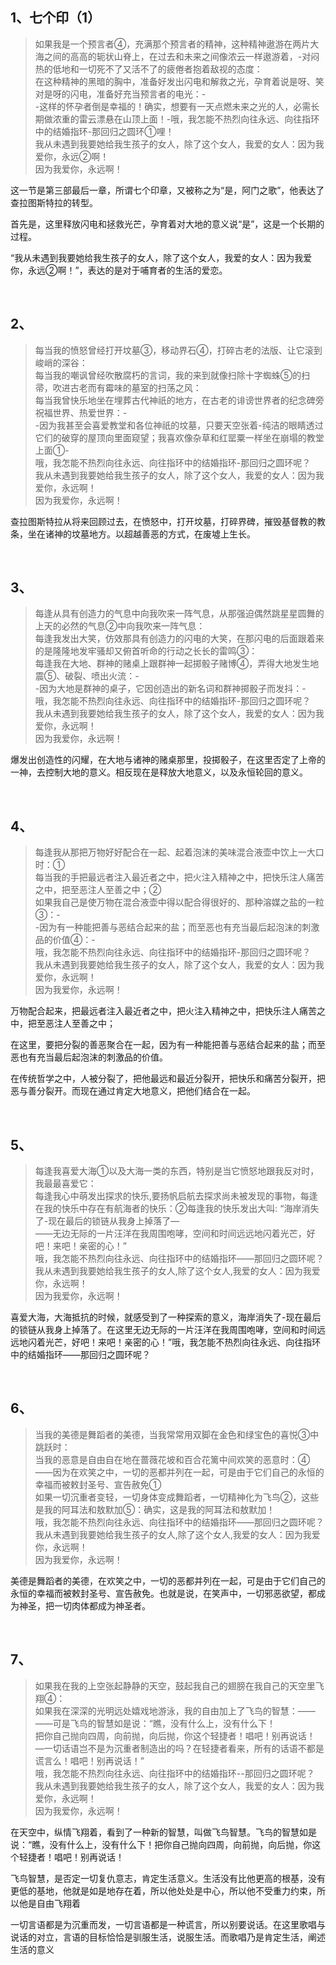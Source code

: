 <h2>1、七个印（1）</h2><blockquote data-pid="iIUlWTeo">如果我是一个预言者④，充满那个预言者的精神，这种精神遨游在两片大海之间的高高的轭状山脊上，在过去和未来之间像浓云一样遨游着，-对闷热的低地和一切死不了又活不了的疲倦者抱着敌视的态度：<br>在这种精神的黑暗的胸中，准备好发出闪电和解救之光，孕育着说是呀、笑对是呀的闪电，准备好充当预言者的电光：-<br>-这样的怀孕者倒是幸福的！确实，想要有一天点燃未来之光的人，必需长期做浓重的雷云漂悬在山顶上面！-哦，我怎能不热烈向往永远、向往指环中的结婚指环-那回归之圆环①哩！<br>我从未遇到我要她给我生孩子的女人，除了这个女人，我爱的女人：因为我爱你，永远②啊！<br>因为我爱你，永远啊！</blockquote><p data-pid="fyDRWLKZ">这一节是第三部最后一章，所谓七个印章，又被称之为“是，阿门之歌”，他表达了查拉图斯特拉的转型。</p><p data-pid="j2eVNHry">首先是，这里释放闪电和拯救光芒，孕育着对大地的意义说“是”，这是一个长期的过程。</p><p data-pid="nMIaAKmB">“我从未遇到我要她给我生孩子的女人，除了这个女人，我爱的女人：因为我爱你，永远②啊！”，表达的是对于哺育者的生活的爱恋。</p><p><br></p><h2>2、</h2><blockquote data-pid="sF7Aojhr">每当我的愤怒曾经打开坟墓③，移动界石④，打碎古老的法版、让它滚到峻峭的深谷：<br>每当我的嘲讽曾经吹散腐朽的言词，我的来到就像扫除十字蜘蛛⑤的扫帚，吹进古老而有霉味的墓室的扫荡之风：<br>每当我曾快乐地坐在埋葬古代神祇的地方，在古老的诽谤世界者的纪念碑旁祝福世界、热爱世界：-<br>-因为我甚至会喜爱教堂和各位神祇的坟墓，只要天空张着-纯洁的眼睛透过它们的破穿的屋顶向里面窥望；我喜欢像杂草和红罂粟一样坐在崩塌的教堂上面①-<br>哦，我怎能不热烈向往永远、向往指环中的结婚指环-那回归之圆环呢？<br>我从未遇到我要她给我生孩子的女人，除了这个女人，我爱的女人：因为我爱你，永远啊！<br>因为我爱你，永远啊！</blockquote><p data-pid="kKfqo4lB">查拉图斯特拉从将来回顾过去，在愤怒中，打开坟墓，打碎界碑，摧毁基督教的教条，坐在诸神的坟墓地方。以超越善恶的方式，在废墟上生长。</p><p><br></p><h2>3、</h2><blockquote data-pid="0aMaR7VW">每逢从具有创造力的气息中向我吹来一阵气息，从那强迫偶然跳星星圆舞的上天的必然的气息②中向我吹来一阵气息：<br>每逢我发出大笑，仿效那具有创造力的闪电的大笑，在那闪电的后面跟着来的是隆隆地发牢骚却又俯首听命的行动之长长的雷鸣③：<br>每逢我在大地、群神的赌桌上跟群神一起掷骰子赌博④，弄得大地发生地震⑤、破裂、喷出火流：-<br>-因为大地是群神的桌子，它因创造出的新名词和群神掷骰子而发抖：-<br>哦，我怎能不热烈向往永远、向往指环中的结婚指环-那回归之圆环呢？<br>我从未遇到我要她给我生孩子的女人，除了这个女人，我爱的女人：因为我爱你，永远啊！<br>因为我爱你，永远啊！</blockquote><p data-pid="J4Jjk76O">爆发出创造性的闪耀，在大地与诸神的赌桌那里，投掷骰子，在这里否定了上帝的一神，去控制大地的意义。相反现在是释放大地意义，以及永恒轮回的意义。</p><p><br></p><h2>4、</h2><blockquote data-pid="_9lPsN-F">每逢我从那把万物好好配合在一起、起着泡沫的美味混合液壶中饮上一大口时：①<br>每当我的手把最远者注入最近者之中，把火注入精神之中，把快乐注人痛苦之中，把至恶注人至善之中；②<br>如果我自己是使万物在混合液壶中得以配合得很好的、那种溶媒之盐的一粒③：-<br>-因为有一种能把善与恶结合起来的盐；而至恶也有充当最后起泡沫的刺激品的价值④：-<br>哦，我怎能不热烈向往永远、向往指环中的结婚指环-那回归之圆环呢？<br>我从未遇到我要她给我生孩子的女人，除了这个女人，我爱的女人：因为我爱你，永远啊！<br>因为我爱你，永远啊！</blockquote><p data-pid="uMn28IRK">万物配合起来，把最远者注入最近者之中，把火注入精神之中，把快乐注人痛苦之中，把至恶注人至善之中；</p><p data-pid="PuiR7aZ1">在这里，要把分裂的善恶聚合在一起，因为有一种能把善与恶结合起来的盐；而至恶也有充当最后起泡沫的刺激品的价值。</p><p data-pid="Yv667L1o">在传统哲学之中，人被分裂了，把他最远和最近分裂开，把快乐和痛苦分裂开，把恶与善分裂开。而现在通过肯定大地意义，把他们结合在一起。</p><p><br></p><h2>5、</h2><blockquote data-pid="fO7RFl41">每逢我喜爱大海①以及大海一类的东西，特别是当它愤怒地跟我反对时，我最最喜爱它：<br>每逢我心中萌发出探求的快乐,要扬帆启航去探求尚未被发现的事物，每逢在我的快乐中存在有航海者的快乐：②每逢我的快乐发出大叫: “海岸消失了-现在最后的锁链从我身上掉落了—<br>——无边无际的一片汪洋在我周围咆哮，空间和时间远远地闪着光芒，好吧！来吧！亲密的心！”<br>哦，我怎能不热烈向往永远、向往指环中的结婚指环——那回归之圆环呢？<br>我从未遇到我要她给我生孩子的女人,除了这个女人,我爱的女人：因为我爱你，永远啊！<br>因为我爱你，永远啊！</blockquote><p data-pid="RTlin7eV">喜爱大海，大海抵抗的时候，就感受到了一种探索的意义，海岸消失了-现在最后的锁链从我身上掉落了。在这里无边无际的一片汪洋在我周围咆哮，空间和时间远远地闪着光芒，好吧！来吧！亲密的心！”哦，我怎能不热烈向往永远、向往指环中的结婚指环——那回归之圆环呢？</p><p><br></p><h2>6、</h2><blockquote data-pid="dtchIq7L">当我的美德是舞蹈者的美德，当我常常用双脚在金色和绿宝色的喜悦③中跳跃时：<br>当我的恶意是自由自在地在蔷薇花坡和百合花篱中间欢笑的恶意时：④——因为在欢笑之中，一切的恶都并列在一起，可是由于它们自己的永恒的幸福而被敕封圣号、宣告赦免①<br>如果一切沉重者变轻，一切身体变成舞蹈者，一切精神化为飞鸟②，这些是我的阿耳法和敖默加⑤：确实，这是我的阿耳法和敖默加！<br>哦，我怎能不热烈向往永远、向往指环中的结婚指环——那回归之圆环呢？<br>我从未遇到我要她给我生孩子的女人,除了这个女人,我爱的女人：因为我爱你，永远啊！<br>因为我爱你，永远啊！</blockquote><p data-pid="xc01_8cp">美德是舞蹈者的美德，在欢笑之中，一切的恶都并列在一起，可是由于它们自己的永恒的幸福而被敕封圣号、宣告赦免。也就是说，在笑声中，一切邪恶欲望，都成为神圣，把一切肉体都成为神圣者。</p><p><br></p><h2>7、</h2><blockquote data-pid="sf1hfxvz">如果我在我的上空张起静静的天空，鼓起我自己的翅膀在我自己的天空里飞翔④：<br>如果我在深深的光明远处嬉戏地游泳，我的自由加上了飞鸟的智慧：——<br>——可是飞鸟的智慧如是说：“瞧，没有什么上，没有什么下！<br>把你自己抛向四周，向前抛，向后抛，你这个轻捷者！唱吧！别再说话！<br>—一切话语岂不是为沉重者制造出的吗？在轻捷者看来，所有的话语不都是谎言么！唱吧！别再说话！”<br>哦，我怎能不热烈向往永远、向往指环中的结婚指环--那回归之圆环呢？<br>我从未遇到我要她给我生孩子的女人，除了这个女人，我爱的女人：因为我爱你，永远啊！<br>因为我爱你，永远啊！</blockquote><p data-pid="3gvKGOYA">在天空中，纵情飞翔着，看到了一种新的智慧，叫做飞鸟智慧。飞鸟的智慧如是说：“瞧，没有什么上，没有什么下！把你自己抛向四周，向前抛，向后抛，你这个轻捷者！唱吧！别再说话！</p><p data-pid="7MQKOS8p">飞鸟智慧，是否定一切复仇意志，肯定生活意义。生活没有比他更高的根基，没有更低的基地，他就是如是地存在着，所以他处处是中心，所以他不受重力约束，所以他是自由飞翔着</p><p data-pid="L18_HyR4">一切言语都是为沉重而发，一切言语都是一种谎言，所以别要说话。在这里歌唱与说话的对立，言语的目标恰恰是驯服生活，说服生活。而歌唱乃是肯定生活，阐述生活的意义</p><p></p><p></p><p></p><p></p><p></p><p></p>